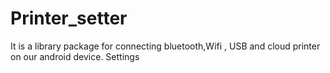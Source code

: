 # Printer_setter
It is a library package for connecting bluetooth,Wifi , USB and cloud printer on our android device. 
Settings
